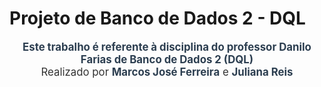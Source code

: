 # Projeto de Banco de Dados 2 - DQL

<p align="center">
  <strong>Este trabalho é referente à disciplina do professor Danilo Farias de Banco de Dados 2 (DQL)</strong><br>
  Realizado por <strong>Marcos José Ferreira</strong> e <strong>Juliana Reis</strong>
</p>

<style>
  p {
    font-size: 1.2em;
    color: #333;
  }
  strong {
    color: #2c3e50;
  }
</style>
